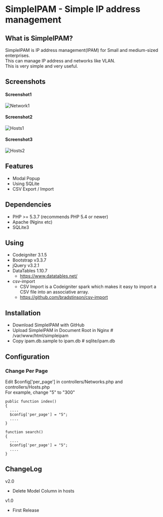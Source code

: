 # SimpleIPAM - Simple IP address management


## What is SimpleIPAM?
SimpleIPAM is IP address management(IPAM) for Small and medium-sized enterprises.  
This can manage IP address and networks like VLAN.  
This is very simple and very useful.  


## Screenshots
#### Screenshot1
![Network1](screenshots/Networks1.png)
#### Screenshot2
![Hosts1](screenshots/Hosts1.png)
#### Screenshot3
![Hosts2](screenshots/Hosts2.png)


## Features
* Modal Popup
* Using SQLite
* CSV Export / Import 


## Dependencies
* PHP >= 5.3.7 (recommends PHP 5.4 or newer)
* Apache (Nginx etc)
* SQLite3

## Using
* Codeigniter 3.1.5
* Bootstrap v3.3.7
* jQuery v3.2.1
* DataTables 1.10.7
  * https://www.datatables.net/
* csv-import
  * CSV Import is a Codeigniter spark which makes it easy to import a CSV file into an associative array.
  * https://github.com/bradstinson/csv-import


## Installation
- Download SimpleIPAM with GitHub
- Upload SimpleIPAM in Document Root in Nginx # /var/www/html/simpleipam
- Copy ipam.db.sample to ipam.db   # sqlite/ipam.db


## Configuration
### Change Per Page
Edit $config['per_page'] in controllers/Networks.php and controllers/Hosts.php  
For example, change  "5" to "300"  

```
public function index()
{
  ....
  $config['per_page'] = "5";
  ....
}

function search()
{
  ....
  $config['per_page'] = "5";
  ....
}
```


## ChangeLog
v2.0
  * Delete Model Column in hosts

v1.0
  * First Release
